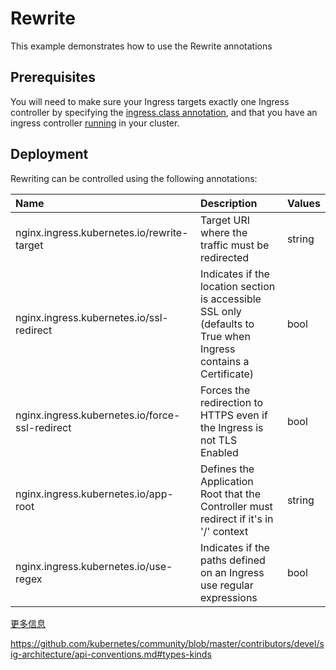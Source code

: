 # Rewrite

This example demonstrates how to use the Rewrite annotations

## Prerequisites

You will need to make sure your Ingress targets exactly one Ingress controller by specifying the [ingress.class annotation](https://kubernetes.github.io/ingress-nginx/user-guide/multiple-ingress/), and that you have an ingress controller [running](https://kubernetes.github.io/ingress-nginx/deploy/) in your cluster.

## Deployment

Rewriting can be controlled using the following annotations:

| Name                                           | Description                                                  | Values |
| :--------------------------------------------- | :----------------------------------------------------------- | :----- |
| nginx.ingress.kubernetes.io/rewrite-target     | Target URI where the traffic must be redirected              | string |
| nginx.ingress.kubernetes.io/ssl-redirect       | Indicates if the location section is accessible SSL only (defaults to True when Ingress contains a Certificate) | bool   |
| nginx.ingress.kubernetes.io/force-ssl-redirect | Forces the redirection to HTTPS even if the Ingress is not TLS Enabled | bool   |
| nginx.ingress.kubernetes.io/app-root           | Defines the Application Root that the Controller must redirect if it's in '/' context | string |
| nginx.ingress.kubernetes.io/use-regex          | Indicates if the paths defined on an Ingress use regular expressions | bool   |

[更多信息](https://kubernetes.github.io/ingress-nginx/examples/rewrite/)

https://github.com/kubernetes/community/blob/master/contributors/devel/sig-architecture/api-conventions.md#types-kinds